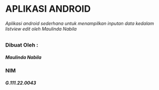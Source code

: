 # APLIKASI ANDROID
###### Aplikasi android sederhana untuk menampilkan inputan data kedalam listview edit oleh Maulinda Nabila

### Dibuat Oleh :
##### Maulinda Nabila
### NIM
##### G.111.22.0043